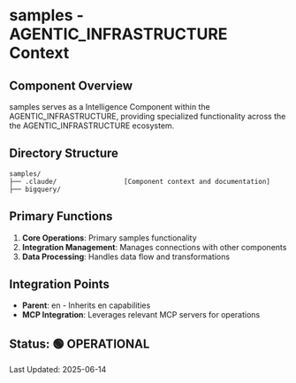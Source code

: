 # samples - AGENTIC_INFRASTRUCTURE Context

## Component Overview

samples serves as a Intelligence Component within the AGENTIC_INFRASTRUCTURE, providing specialized functionality across the the AGENTIC_INFRASTRUCTURE ecosystem.

## Directory Structure

```
samples/
├── .claude/                 [Component context and documentation]
├── bigquery/
```

## Primary Functions

1. **Core Operations**: Primary samples functionality
2. **Integration Management**: Manages connections with other components
3. **Data Processing**: Handles data flow and transformations

## Integration Points

- **Parent**: en - Inherits en capabilities
- **MCP Integration**: Leverages relevant MCP servers for operations
  
## Status: 🟢 OPERATIONAL

Last Updated: 2025-06-14
